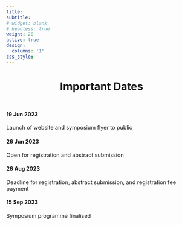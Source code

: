 ```yaml
---
title:
subtitle:
# widget: blank
# headless: true
weight: 20
active: true
design:
  columns: '1'
css_style: 
---
```

<h1 style="text-align: center; margin-bottom: 3rem;">Important Dates</h1>

<div class="row" style="margin-bottom:2rem;">
        <div class="col-sm mt-3">
                <div class="card py-0">
                        <h4 class="card-header text-center text-white">
                                19 Jun 2023
                        </h4>
                        <div class="card-body">
                                <p class="card-title" style="font-size: 0.9rem;">
                                Launch of website and symposium flyer to public
                                        <!-- <ul style="padding-left:inherit;margin-left:.7rem;">
                                                <li>Launch of website and symposium flyer to public</li>
                                        </ul> -->
                                </p>
                        </div>
                </div>
        </div>
        <div class="col-sm mt-3">
                <div class="card">
                        <h4 class="card-header text-center text-white">
                                26 Jun 2023
                        </h4>
                                <div class="card-body">
                                        <p class="card-title" style="font-size: 0.9rem;">
                                        Open for registration and abstract submission
                                                <!-- <ul style="padding-left:inherit;margin-left:.7rem;">
                                                        <li>Registration</li>
                                                        <li>Abstract submission</li>
                                                        <li>Invitation letters for participants</li>
                                                </ul> -->
                                        </p>
                                </div>
                </div>
        </div>
        <div class="col-sm mt-3">
                <div class="card">
                        <h4 class="card-header text-center text-white">
                                26 Aug 2023
                        </h4>
                                <div class="card-body" style="font-size: 0.9rem;">
                                Deadline for registration, abstract submission, and registration fee payment
                                        <!-- <p class="card-title">
                                                <ul style="padding-left:inherit;margin-left:.7rem;">
                                                        <li>Program finalized</li>
                                                </ul>
                                        </p> -->
                                </div>
                </div>
        </div>
        <div class="col-sm mt-3">
                <div class="card">
                        <h4 class="card-header text-center text-white">
                                15 Sep 2023
                        </h4>
                                <div class="card-body">
                                        <p class="card-title" style="font-size: 0.9rem;">
                                        Symposium programme finalised
                                                <!-- <ul style="padding-left:inherit;margin-left:.7rem;">        
                                                        <li>Symposium</li>
                                                </ul> -->
                                        </p>
                                </div>
                </div>
        </div>
</div>